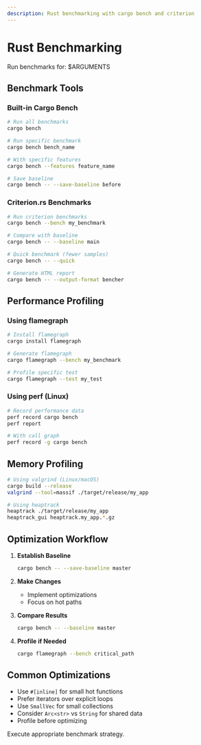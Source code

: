 ```yaml
---
description: Rust benchmarking with cargo bench and criterion
---
```


# Rust Benchmarking

Run benchmarks for: $ARGUMENTS

## Benchmark Tools

### Built-in Cargo Bench
```bash
# Run all benchmarks
cargo bench

# Run specific benchmark
cargo bench bench_name

# With specific features
cargo bench --features feature_name

# Save baseline
cargo bench -- --save-baseline before
```

### Criterion.rs Benchmarks
```bash
# Run criterion benchmarks
cargo bench --bench my_benchmark

# Compare with baseline
cargo bench -- --baseline main

# Quick benchmark (fewer samples)
cargo bench -- --quick

# Generate HTML report
cargo bench -- --output-format bencher
```

## Performance Profiling

### Using flamegraph
```bash
# Install flamegraph
cargo install flamegraph

# Generate flamegraph
cargo flamegraph --bench my_benchmark

# Profile specific test
cargo flamegraph --test my_test
```

### Using perf (Linux)
```bash
# Record performance data
perf record cargo bench
perf report

# With call graph
perf record -g cargo bench
```

## Memory Profiling

```bash
# Using valgrind (Linux/macOS)
cargo build --release
valgrind --tool=massif ./target/release/my_app

# Using heaptrack
heaptrack ./target/release/my_app
heaptrack_gui heaptrack.my_app.*.gz
```

## Optimization Workflow

1. **Establish Baseline**
   ```bash
   cargo bench -- --save-baseline master
   ```

2. **Make Changes**
   - Implement optimizations
   - Focus on hot paths

3. **Compare Results**
   ```bash
   cargo bench -- --baseline master
   ```

4. **Profile if Needed**
   ```bash
   cargo flamegraph --bench critical_path
   ```

## Common Optimizations

- Use `#[inline]` for small hot functions
- Prefer iterators over explicit loops
- Use `SmallVec` for small collections
- Consider `Arc<str>` vs `String` for shared data
- Profile before optimizing

Execute appropriate benchmark strategy.